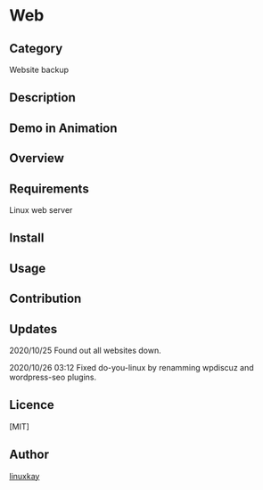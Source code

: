 # Web 

## Category

Website backup

## Description

## Demo in Animation

## Overview

## Requirements

Linux web server

## Install

## Usage

## Contribution

## Updates

2020/10/25
Found out all websites down.

2020/10/26 03:12 Fixed do-you-linux by renamming wpdiscuz and wordpress-seo plugins.

## Licence
[MIT]

## Author

[linuxkay](https://github.com/linuxkay)
